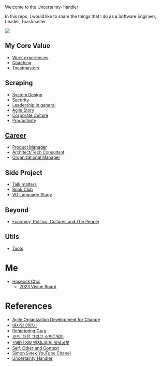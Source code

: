 Welcome to the Uncertainty-Handler 

In this repo, I would like to share the things that I do as a Software Engineer, Leader, Toastmaster.

![](https://github.com/seock04/Uncertainty-Handler/blob/master/Resources/Screenshot_20200413-140757_Samsung%20Internet.jpg)

## My Core Value
* [Work experiences](https://github.com/seock04/Uncertainty-Handler/wiki/Work-Experiences)
* [Coaching](https://github.com/seock04/Uncertainty-Handler/blob/master/Coaching/README.md)
* [Toastmasters](https://github.com/seock04/Uncertainty-Handler/tree/master/Toastmasters)

## Scraping
* [System Design](https://github.com/seock04/Uncertainty-Handler/wiki/System-Design)
* [Security](https://github.com/seock04/Uncertainty-Handler/wiki/Security)
* [Leadership in general](https://github.com/seock04/Uncertainty-Handler/wiki/Leadership-in-General)
* [Agile Story](https://github.com/seock04/Uncertainty-Handler/wiki/Agile-Story)
* [Corporate Culture](https://github.com/seock04/Uncertainty-Handler/wiki/Corporate-Culture)
* [Productivity](https://github.com/seock04/Uncertainty-Handler/wiki/Productivity)

## [Career](https://github.com/seock04/Uncertainty-Handler/wiki/Career-in-general)
* [Product Manager](https://github.com/seock04/Uncertainty-Handler/wiki/Product-Manager)
* [Architect/Tech Consultant](https://github.com/seock04/Uncertainty-Handler/wiki/SW-Architect-or-Tech-Consultant)
* [Organizational Manager](https://github.com/seock04/Uncertainty-Handler/wiki/Organizational-Manager)

## Side Project
* [Talk matters](https://github.com/seock04/TalkMatters)
* [Book Club](./Code%20Review/Book%20Club)
* [VD Language Study](./VD%20Language%20Study/README.md)

## Beyond
* [Economy, Politics, Cultures and The People](https://github.com/seock04/Uncertainty-Handler/wiki/Economy,-Politics,-Cultures-and-the-People)

## Utils
* [Tools](https://github.com/seock04/Uncertainty-Handler/blob/master/utils/utils%20for%20teacher.md)

# Me
* [Hoseock Choi](https://github.com/seock04/Uncertainty-Handler/wiki/Hoseock-Choi)
  * [2023 Vision Board](https://sleet-dinghy-b59.notion.site/2023-Vision-Board-305cc2918545439cb2754a1c491de40a)

# References
* [Agile Organization Development for Change](http://agile-od.net)
* [애자일 이야기](http://agile.egloos.com/)
* [Refactoring Guru](https://refactoring.guru/)
* [코드, 패턴 그리고 소프트웨어 ](https://wikidocs.net/book/55)
* [오래된 SW 엔지니어의 평생공부](https://technical-leader.tistory.com/)
* [Self, Other and Context](https://selfothercontext.com/)
* [Simon Sinek YouTube Chanel](https://www.youtube.com/user/SimonSinek/featured)
* [Uncertainty Handler](https://hoseockchoi.wordpress.com/)

